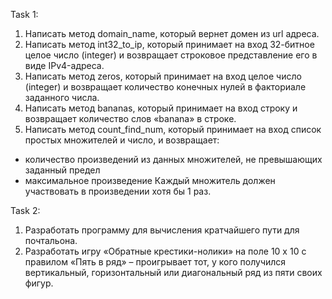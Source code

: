 Task 1:

1) Написать метод domain_name, который вернет домен из url адреса.
2) Написать метод int32_to_ip, который принимает на вход 32-битное целое число (integer) и возвращает строковое представление его в виде IPv4-адреса.
3) Написать метод zeros, который принимает на вход целое число (integer) и возвращает количество конечных нулей в факториале заданного числа.
4) Написать метод bananas, который принимает на вход строку и возвращает количество слов «banana» в строке.
5) Написать метод count_find_num, который принимает на вход список простых множителей и число, и возвращает: 
- количество произведений из данных множителей, не превышающих заданный предел
- максимальное произведение 
Каждый множитель должен участвовать в произведении хотя бы 1 раз.

Task 2:

1. Разработать программу для вычисления кратчайшего пути для почтальона.
2. Разработать игру «Обратные крестики-нолики» на поле 10 x 10 с правилом «Пять в ряд» – проигрывает тот, у кого получился вертикальный, горизонтальный или диагональный ряд из пяти своих фигур.
